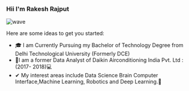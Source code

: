 ### Hii I'm Rakesh Rajput 
![wave](https://user-images.githubusercontent.com/82255254/117078435-7d3f6a00-ad57-11eb-93ae-9b680ea0dcc7.gif,width=10)




Here are some ideas to get you started:

- 🎓 I am Currently Pursuing my Bachelor of Technology Degree from Delhi Technological University (Formerly DCE)
- 🤵I am a former Data Analyst of Daikin Airconditioning India Pvt. Ltd : (2017- 2018)💻
- ✔ My interest areas include Data Science Brain Computer Interface,Machine Learning, Robotics and Deep Learning.🤵

